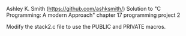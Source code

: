 Ashley K. Smith (https://github.com/ashksmith/)
Solution to "C Programming: A modern Approach" chapter 17 programming project 2

Modify the stack2.c file to use the PUBLIC and PRIVATE macros.

